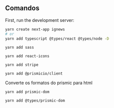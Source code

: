 ## Comandos

First, run the development server:

```bash
yarn create next-app ignews
# or
yarn add typescript @types/react @types/node -D
```

```
yarn add sass
```

```
yarn add react-icons
```

```
yarn add stripe
```

```
yarn add @prismicio/client
```

Converte os formatos do prismic para html

```
yarn add prismic-dom
```

```
yarn add @types/prismic-dom
```
